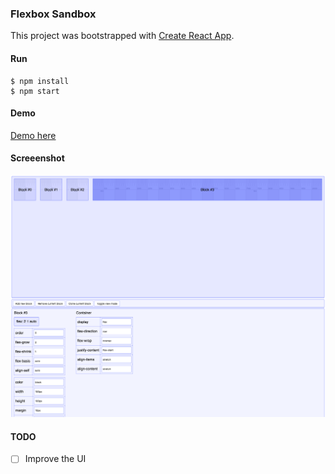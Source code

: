 ### Flexbox Sandbox

This project was bootstrapped with [Create React App](https://github.com/facebookincubator/create-react-app).

#### Run
```
$ npm install
$ npm start
```

#### Demo

[Demo here](https://github.com/)

#### Screeenshot

![Screeenshot](screenshot.png)

#### TODO

- [ ] Improve the UI
